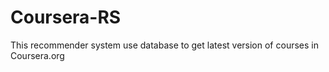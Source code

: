 # Coursera-RS
This recommender system use database to get latest version of courses in Coursera.org
